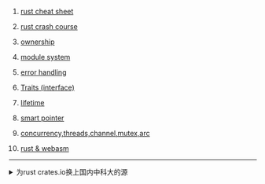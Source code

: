 1. [rust cheat sheet](https://cheats.rs)
2. [rust crash course](./rust_crash.md)
3. [ownership](rust_ownership.md)
4. [module system](rust_modulesystem.md)
5. [error handling](rust_errorhandle.md)
6. [Traits (interface)](rust_trait.md)
7. [lifetime](rust_lifetime.md)
8. [smart pointer](rust_smartpoint.md)
9. [concurrency,threads,channel,mutex,arc](rust_concurrency.md)

4. [rust & webasm](https://rustwasm.github.io/docs/book/introduction.html)


----

<details>
<summary>
为rust crates.io换上国内中科大的源
</summary>


```
vi ~/.cargo/config

[source.crates-io]
registry = "https://github.com/rust-lang/crates.io-index"
replace-with = 'ustc'
[source.ustc]
registry = "git://mirrors.ustc.edu.cn/crates.io-index"
```


</details>
